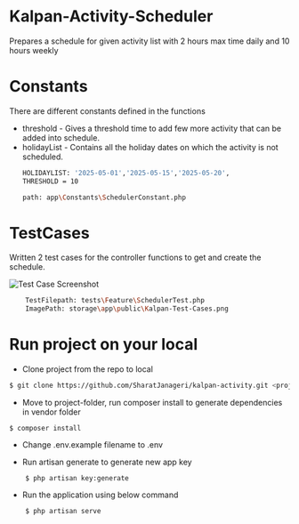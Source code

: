 # Kalpan-Activity-Scheduler
Prepares a schedule for given activity list  with 2 hours max time daily and 10 hours weekly 

# Constants
There are different constants defined in the functions 
 - threshold - Gives a threshold time to add few more activity that can be added into schedule.
 - holidayList - Contains all the holiday dates on which the activity is not scheduled.
    ```bash
    HOLIDAYLIST: '2025-05-01','2025-05-15','2025-05-20',
    THRESHOLD = 10

    path: app\Constants\SchedulerConstant.php

    
# TestCases
Written 2 test cases for the controller functions to get and create the schedule.

![Test Case Screenshot](.\storage\app\public\Kalpan-Test-Cases.png)
```bash
    TestFilepath: tests\Feature\SchedulerTest.php
    ImagePath: storage\app\public\Kalpan-Test-Cases.png
```

# Run project on your local 
- Clone project from the repo to local
 ```bash
 $ git clone https://github.com/SharatJanageri/kalpan-activity.git <project-folder-name>
 ``` 
- Move to project-folder, run composer install to generate dependencies in vendor folder 
 ```
 $ composer install
```
- Change .env.example filename to .env

- Run artisan generate to generate new app key
```
    $ php artisan key:generate
```

- Run the application using below command 
```
    $ php artisan serve
```
